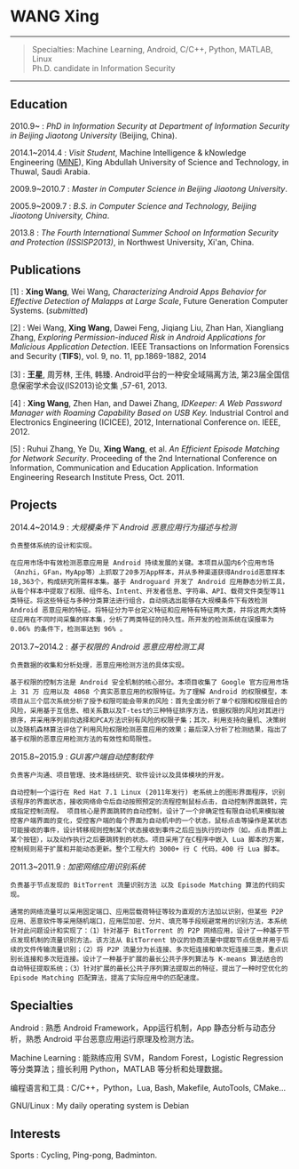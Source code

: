 WANG Xing
=========

----

>  Specialties: Machine Learning, Android, C/C++, Python, MATLAB, Linux \
>  Ph.D. candidate in Information Security

----

Education
---------

2010.9~
:   *PhD in Information Security at Department of Information Security
    in Beijing Jiaotong University*
    (Beijing, China).

2014.1~2014.4
:   *Visit Student*, Machine Intelligence & kNowledge Engineering ([MINE](http://mine.kaust.edu.sa/Pages/Home.aspx)), King Abdullah University of Science and Technology, in Thuwal, Saudi Arabia.

2009.9~2010.7
:   *Master in Computer Science in Beijing Jiaotong University*.

2005.9~2009.7
:   *B.S. in Computer Science and Technology, Beijing Jiaotong University, China*.

2013.8
:   *The Fourth International Summer School on Information Security and Protection (ISSISP2013)*, in Northwest University, Xi'an, China.

Publications
------------

[1]
:   **Xing Wang**, Wei Wang, *Characterizing Android Apps Behavior for Effective Detection of Malapps at Large Scale*,
    Future Generation Computer Systems. (*submitted*)

[2]
:   Wei Wang, **Xing Wang**, Dawei Feng, Jiqiang Liu, Zhan Han, Xiangliang Zhang,
    *Exploring Permission-induced Risk in Android Applications for Malicious Application Detection*.
    IEEE Transactions on Information Forensics and Security (**TIFS**),
    vol. 9, no. 11, pp.1869-1882, 2014

[3]
:   **王星**, 周芳林, 王伟, 韩臻. Android平台的一种安全域隔离方法, 第23届全国信息保密学术会议(IS2013)论文集 ,57-61, 2013.

[4]
:   **Xing Wang**, Zhen Han, and Dawei Zhang,
    *IDKeeper: A Web Password Manager with Roaming Capability Based on USB Key.*
    Industrial Control and Electronics Engineering (ICICEE), 2012,
    International Conference on. IEEE, 2012.

[5]
:   Ruhui Zhang, Ye Du, **Xing Wang**, et al. *An Efficient Episode Matching for Network Security*.
    Proceeding of the 2nd International Conference on Information, Communication and Education Application.
    Information Engineering Research Institute Press, Oct. 2011.


Projects
--------

2014.4~2014.9
:   *大规模条件下 Android 恶意应用行为描述与检测*

    负责整体系统的设计和实现。

    在应用市场中有效检测恶意应用是 Android 持续发展的关键。本项目从国内6个应用市场（Anzhi，GFan，MyApp等）上抓取了20多万App样本，并从多种渠道获得Android恶意样本18,363个，构成研究所需样本集。基于 Androguard 开发了 Android 应用静态分析工具，从每个样本中提取了权限、组件名、Intent、开发者信息、字符串、API、载荷文件类型等11类特征。将这些特征与多种分类算法进行组合，自动挑选出能够在大规模条件下有效检测 Android 恶意应用的特征。将特征分为平台定义特征和应用特有特征两大类，并将这两大类特征应用在不同时间采集的样本集，分析了两类特征的持久性。所开发的检测系统在误报率为 0.06% 的条件下，检测率达到 96% 。
    

2013.7~2014.2
:   *基于权限的 Android 恶意应用检测工具*
    
    负责数据的收集和分析处理，恶意应用检测方法的具体实现。
    
    基于权限的控制方法是 Android 安全机制的核心部分。本项目收集了 Google 官方应用市场上 31 万 应用以及 4868 个真实恶意应用的权限特征。为了理解 Android 的权限模型，本项目从三个层次系统分析了授予权限可能会带来的风险：首先全面分析了单个权限和权限组合的风险，采用基于互信息、相关系数以及T-test的三种特征排序方法，依据权限的风险对其进行排序，并采用序列前向选择和PCA方法识别有风险的权限子集；其次，利用支持向量机、决策树以及随机森林算法评估了利用风险权限检测恶意应用的效果；最后深入分析了检测结果，指出了基于权限的恶意应用检测方法的有效性和局限性。

2015.8~2015.9
:   *GUI客户端自动控制软件*
    
    负责客户沟通、项目管理、技术路线研究、软件设计以及具体模块的开发。
    
    自动控制一个运行在 Red Hat 7.1 Linux (2011年发行) 老系统上的图形界面程序，识别该程序的界面状态，接收网络命令后自动按照预定的流程控制鼠标点击，自动控制界面跳转，完成指定控制流程。 项目核心是界面跳转的自动控制，设计了一个非确定性有限自动机来模拟被控客户端界面的变化，受控客户端的每个界面为自动机中的一个状态，鼠标点击等操作是某状态可能接收的事件，设计转移规则控制某个状态接收到事件之后应当执行的动作（如，点击界面上某个按钮），以及动作执行之后要跳转到的状态。项目采用了在C程序中嵌入 Lua 脚本的方案，控制规则易于扩展和并能动态更新。整个工程大约 3000+ 行 C 代码，400 行 Lua 脚本。

2011.3~2011.9
:   *加密网络应用识别系统*

    负责基于节点发现的 BitTorrent 流量识别方法 以及 Episode Matching 算法的代码实现。

    通常的网络流量可以采用固定端口、应用层载荷特征等较为直观的方法加以识别，但某些 P2P 应用、恶意软件等采用随机端口，应用层加密、分片、填充等手段规避常用的识别方法，本系统针对此问题设计和实现了：（1）针对基于 BitTorrent 的 P2P 网络应用，设计了一种基于节点发现机制的流量识别方法。该方法从 BitTorrent 协议的协商流量中提取节点信息并用于后续的文件传输流量识别；（2）将 P2P 流量分为长连接、多次短连接和单次短连接三类，重点识别长连接和多次短连接。设计了一种基于扩展的最长公共子序列算法与 K-means 算法结合的自动特征提取系统；（3）针对扩展的最长公共子序列算法提取出的特征，提出了一种时空优化的 Episode Matching 匹配算法，提高了实际应用中的匹配速度。


Specialties
-----------

Android
:   熟悉 Android Framework，App运行机制，App 静态分析与动态分析，熟悉 Android 平台恶意应用运行原理及检测方法。

Machine Learning
:   能熟练应用 SVM，Random Forest，Logistic Regression 等分类算法；擅长利用 Python，MATLAB 等分析和处理数据。

编程语言和工具
:   C/C++，Python，Lua, Bash, Makefile, AutoTools, CMake... 
    
GNU/Linux
:   My daily operating system is Debian

Interests
---------

Sports
:   Cycling, Ping-pong, Badminton.

